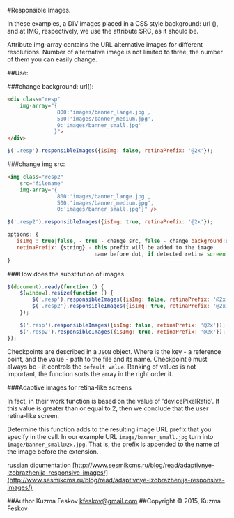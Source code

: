 #Responsible Images.

In these examples, a DIV images placed in a CSS style background: url (), and at IMG, respectively, we use the attribute SRC, as it should be.

Attribute img-array contains the URL alternative images for different resolutions. Number of alternative image is not limited to three, the number of them you can easily change.

##Use:

###change background: url():

```html
<div class="resp"
    img-array="{
                800:'images/banner_large.jpg',
                500:'images/banner_medium.jpg',
                0:'images/banner_small.jpg'
               }">
</div>
```

```javascript
$('.resp').responsibleImages({isImg: false, retinaPrefix: '@2x'});
```

###change img src:

```html
<img class="resp2"
    src="filename"
    img-array="{
                800:'images/banner_large.jpg',
                500:'images/banner_medium.jpg',
                0:'images/banner_small.jpg'}" />
```

```javascript
$('.resp2').responsibleImages({isImg: true, retinaPrefix: '@2x'});

options: {
   isImg : true|false, - true - change src, false - change background:url()
   retinaPrefix: {string} - this prefix will be added to the image
                            name before dot, if detected retina screen.
}
```

###How does the substitution of images

```javascript
$(document).ready(function () {
    $(window).resize(function () {
        $('.resp').responsibleImages({isImg: false, retinaPrefix: '@2x'});
        $('.resp2').responsibleImages({isImg: true, retinaPrefix: '@2x'});
    });

    $('.resp').responsibleImages({isImg: false, retinaPrefix: '@2x'});
    $('.resp2').responsibleImages({isImg: true, retinaPrefix: '@2x'});
});
```

Checkpoints are described in a `JSON` object. Where is the key - a reference point, and the value - path to the file and its name. Checkpoint `0` must always be - it controls the `default value`. Ranking of values is not important, the function sorts the array in the right order it.

###Adaptive images for retina-like screens

In fact, in their work function is based on the value of 'devicePixelRatio'. If this value is greater than or equal to 2, then we conclude that the user retina-like screen.

Determine this function adds to the resulting image URL prefix that you specify in the call. In our example URL `image/banner_small.jpg` turn into `image/banner_small@2x.jpg`. That is, the prefix is appended to the name of the image before the extension.

russian dicumentation [http://www.sesmikcms.ru/blog/read/adaptivnye-izobrazhenija-responsive-images/](http://www.sesmikcms.ru/blog/read/adaptivnye-izobrazhenija-responsive-images/)

##Author        Kuzma Feskov <kfeskov@gmail.com>
##Copyright © 2015, Kuzma Feskov
